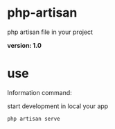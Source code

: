 # php-artisan
php artisan file in your project

**version: 1.0**

# use

Information command:


start development in local your app

`php artisan serve`
